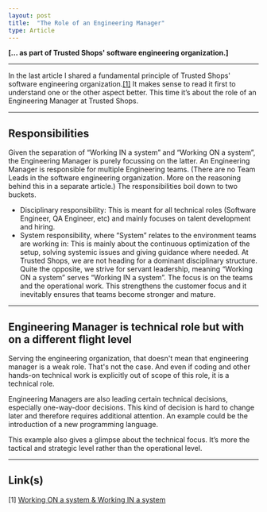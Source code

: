 ```yaml
---
layout: post
title:  "The Role of an Engineering Manager"
type: Article
---
```


**[... as part of Trusted Shops' software engineering organization.]**

---

In the last article I shared a fundamental principle of Trusted Shops' software engineering organization.[[1]](#1) It makes sense to read it first to understand one or the other aspect better.
This time it’s about the role of an Engineering Manager at Trusted Shops.

---

## Responsibilities ##
Given the separation of “Working IN a system” and “Working ON a system”, the Engineering Manager is purely focussing on the latter.
An Engineering Manager is responsible for multiple Engineering teams. (There are no Team Leads in the software engineering organization. More on the reasoning behind this in a separate article.) The responsibilities boil down to two buckets.
- Disciplinary responsibility: This is meant for all technical roles (Software Engineer, QA Engineer, etc) and mainly focuses on talent development and hiring.
- System responsibility, where “System” relates to the environment teams are working in: This is mainly about the continuous optimization of the setup, solving systemic issues and giving guidance where needed.
At Trusted Shops, we are not heading for a dominant disciplinary structure. Quite the opposite, we strive for servant leadership, meaning “Working ON a system” serves “Working IN a system”. The focus is on the teams and the operational work. This strengthens the customer focus and it inevitably ensures that teams become stronger and mature.

---

## Engineering Manager is technical role but with on a different flight level ##
Serving the engineering organization, that doesn't mean that engineering manager is a weak role. That's not the case. And even if coding and other hands-on technical work is explicitly out of scope of this role, it is a technical role.

Engineering Managers are also leading certain technical decisions, especially one-way-door decisions. This kind of decision is hard to change later and therefore requires additional attention. An example could be the introduction of a new programming language.

This example also gives a glimpse about the technical focus. It’s more the tactical and strategic level rather than the operational level.

---

## Link(s) ##
<span id="1">[1]</span> [Working ON a system & Working IN a system](/2024/02/06/Modern-Engineering-Organisation.html)